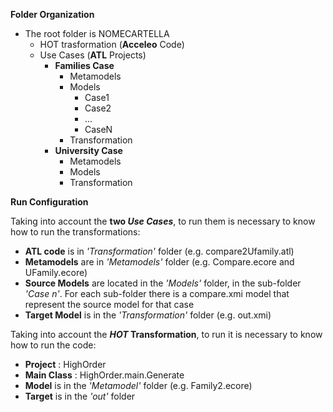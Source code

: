 **Folder Organization**

- The root folder is NOMECARTELLA 
  - HOT trasformation (**Acceleo** Code)
  - Use Cases (**ATL** Projects)
    - **Families Case**
      - Metamodels
      - Models 
        - Case1
        - Case2
        - ...
        - CaseN
      - Transformation
    - **University Case**
      - Metamodels
      - Models 
      - Transformation
   
**Run Configuration**

Taking into account the **two _Use Cases_**, to run them is necessary to know how to run the transformations:
- **ATL code** is in *'Transformation'* folder (e.g. compare2Ufamily.atl)
- **Metamodels** are in *'Metamodels'* folder (e.g. Compare.ecore and UFamily.ecore)
- **Source Models** are located in the *'Models'* folder, in the sub-folder *'Case n'*. For each sub-folder there is a compare.xmi model that represent the source model for that case
- **Target Model** is in the *'Transformation'* folder (e.g. out.xmi)


Taking into account the **_HOT_ Transformation**, to run it is necessary to know how to run the code:

- **Project** : HighOrder
- **Main Class** : HighOrder.main.Generate
- **Model** is in the *'Metamodel'* folder (e.g. Family2.ecore)
- **Target** is in the *'out'* folder
